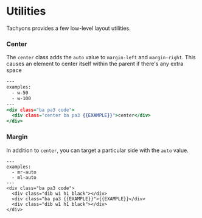 # Utilities

Tachyons provides a few low-level layout utilities.

### Center

The `center` class adds the `auto` value to `margin-left` and `margin-right`.
This causes an element to center itself within the parent if there's any extra space

```.html
---
examples:
  - w-50
  - w-100
---
<div class="ba pa3 code">
  <div class="center ba pa3 {{EXAMPLE}}">center</div>
</div>
```

### Margin

In addition to `center`, you can target a particular side with the `auto` value.

```
---
examples:
  - mr-auto
  - ml-auto
---
<div class="ba pa3 code">
  <div class="dib w1 h1 black"></div>
  <div class="ba pa3 {{EXAMPLE}}">{{EXAMPLE}}</div>
  <div class="dib w1 h1 black"></div>
</div>
```
